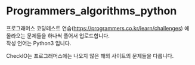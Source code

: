 # Programmers_algorithms_python
프로그래머스 코딩테스트 연습(https://programmers.co.kr/learn/challenges) 에 올라오는 문제들을 하나씩 풀어서 업로드합니다. \
작성 언어는 Python3 입니다.


CheckIO는 프로그래머스에는 나오지 않은 해외 사이트의 문제들을 다룹니다.
